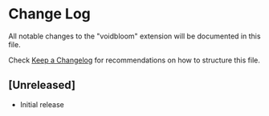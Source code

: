# Change Log

All notable changes to the "voidbloom" extension will be documented in this file.

Check [Keep a Changelog](http://keepachangelog.com/) for recommendations on how to structure this file.

## [Unreleased]

- Initial release
